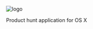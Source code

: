 ![logo](https://raw.githubusercontent.com/remirobert/ProducthuntOSX/master/Documentation/logo.png)

Product hunt application for OS X
